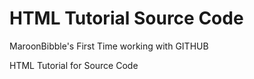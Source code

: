 HTML Tutorial Source Code
====
MaroonBibble's First Time working with GITHUB

HTML Tutorial for Source Code
